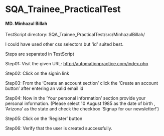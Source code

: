 # SQA_Trainee_PracticalTest

<h4>MD. Minhazul Billah</h4>

TestScript directory: SQA_Trainee_PracticalTest/src/MinhazulBillah/

I could have used other css selectors but 'id' suited best.

Steps are separated in TestScript

Step01: Visit the given URL: http://automationpractice.com/index.php

Step02: Click on the signin link

Step03: From the ‘Create an account section’ click the ‘Create an account button’ after
entering an valid email id

Step04: Now in the ‘Your personal information’ section provide your personal information.
(Please select 10 August 1985 as the date of birth , ‘Arizona’ as the state and check
the checkbox ‘Signup for our newsletter!’)

Step05: Click on the ‘Register’ button

Step06: Verify that the user is created successfully.
